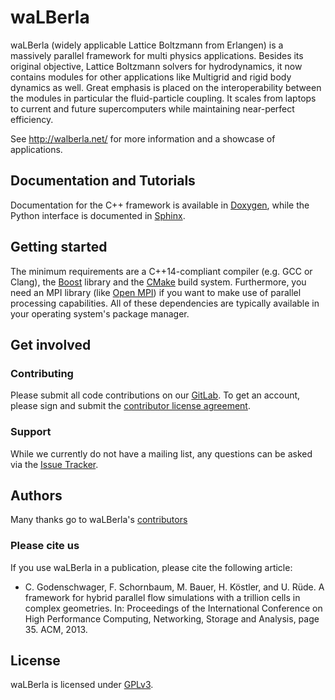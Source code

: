 # waLBerla

waLBerla (widely applicable Lattice Boltzmann from Erlangen) is a massively 
parallel framework for multi physics applications. Besides its original 
objective, Lattice Boltzmann solvers for hydrodynamics, it now contains 
modules for other applications like Multigrid and rigid body dynamics 
as well. Great emphasis is placed on the interoperability between the modules 
in particular the fluid-particle coupling. 
It scales from laptops to current and future supercomputers while maintaining 
near-perfect efficiency.

See http://walberla.net/ for more information and a showcase of applications.

## Documentation and Tutorials

Documentation for the C++ framework is available in
[Doxygen](http://walberla.net/doxygen/index.html), while the Python interface
is documented in [Sphinx](http://walberla.net/sphinx/index.html).

## Getting started

The minimum requirements are a C++14-compliant compiler (e.g. GCC or Clang),
the [Boost](http://www.boost.org) library and the [CMake](http://www.cmake.org)
build system. Furthermore, you need an MPI library (like
[Open MPI](http://www.open-mpi.org)) if you want to make use of parallel
processing capabilities. All of these dependencies are typically available in
your operating system's package manager.

## Get involved

### Contributing

Please submit all code contributions on our
[GitLab](https://i10git.cs.fau.de/walberla/walberla). To get an account, please
sign and submit the [contributor license agreement](CONTRIBUTING.txt).

### Support

While we currently do not have a mailing list, any questions can be asked via
the [Issue Tracker](https://i10git.cs.fau.de/walberla/walberla/issues).

## Authors

Many thanks go to waLBerla's [contributors](AUTHORS.txt)

### Please cite us

If you use waLBerla in a publication, please cite the following article:

- C. Godenschwager, F. Schornbaum, M. Bauer, H. Köstler, and U. Rüde. A
framework for hybrid parallel flow simulations with a trillion cells in complex
geometries. In: Proceedings of the International Conference on High Performance
Computing, Networking, Storage and Analysis, page 35. ACM, 2013.

## License

waLBerla is licensed under [GPLv3](COPYING.txt).
